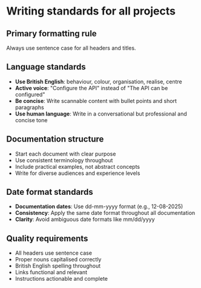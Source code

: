 # Writing standards for all projects

## Primary formatting rule
Always use sentence case for all headers and titles.

## Language standards
- **Use British English**: behaviour, colour, organisation, realise, centre
- **Active voice**: "Configure the API" instead of "The API can be configured"
- **Be concise**: Write scannable content with bullet points and short paragraphs
- **Use human language**: Write in a conversational but professional and concise tone

## Documentation structure
- Start each document with clear purpose
- Use consistent terminology throughout
- Include practical examples, not abstract concepts
- Write for diverse audiences and experience levels

## Date format standards
- **Documentation dates**: Use dd-mm-yyyy format (e.g., 12-08-2025)
- **Consistency**: Apply the same date format throughout all documentation
- **Clarity**: Avoid ambiguous date formats like mm/dd/yyyy

## Quality requirements
- All headers use sentence case
- Proper nouns capitalised correctly
- British English spelling throughout
- Links functional and relevant
- Instructions actionable and complete